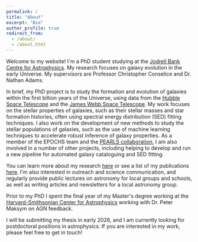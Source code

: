 ```yaml
---
permalink: /
title: "About"
excerpt: "Bio"
author_profile: true
redirect_from: 
  - /about/
  - /about.html
---
```


Welcome to my website! I'm a PhD student studying at the [Jodrell Bank Centre for Astrophysics](https://www.jodrellbank.manchester.ac.uk/). My research focuses on galaxy evolution in the early Universe. My supervisors are Professor Christopher Conselice and Dr. Nathan Adams.

In brief, my PhD project is to study the formation and evolution of galaxies within the first billion years of the Universe, using data from the [Hubble Space Telescope](https://hubblesite.org) and the [James Webb Space Telescope](https://webb.nasa.gov). My work focuses on the stellar properties of galaxies, such as their stellar masses and star formation histories, often using spectral energy distribution (SED) fitting techniques. I also work on the development of new methods to study the stellar populations of galaxies, such as the use of machine learning techniques to accelerate robust inference of galaxy properties. As a member of the EPOCHS team and the [PEARLS collaboration](https://sites.google.com/view/jwstpearls), I am also involved in a number of other projects, including helping to develop and run a new pipeline for automated galaxy cataloguing and SED fitting.

You can learn more about my research [here](http://www.thomas-harvey.com/research/) or see a list of my publications [here](http://www.thomas-harvey.com/research/). I'm also interested in outreach and science communication, and regularly provide public lectures on astronomy for local groups and schools, as well as writing articles and newsletters for a local astronomy group.

Prior to my PhD I spent the final year of my Master's degree working at the [Harvard-Smithsonian Center for Astrophysics](https://cfa.harvard.edu) working with Dr. Peter Maksym on AGN feedback.

I will be submitting my thesis in early 2026, and I am currently looking for postdoctoral positions in astrophysics. If you are interested in my work, please feel free to get in touch!

